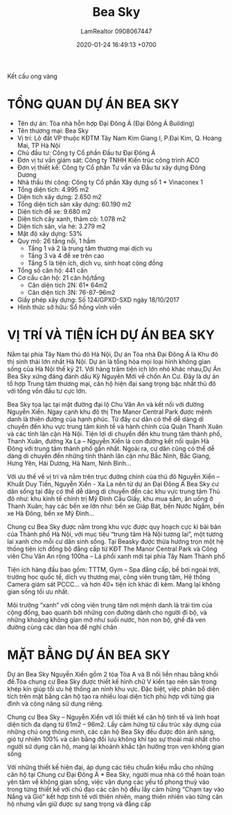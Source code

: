 ﻿---
layout: post
title:  "Bea Sky"
description: LamRealtor 0908067447 bán dự án căn hộ chung cư Bea Sky ở Hà Nội Hoàng Mai Đại Kim Kim Giang
image: /assets/bea-sky/00-.jpg
author: LamRealtor 0908067447
date:   2020-01-24 16:49:13 +0700
lang: vi
excerpt_separator: <!--more-->
categories: [ha-noi, hoang-mai, dai-kim, kim-giang]
tags: [ban, du-an, can-ho, chung-cu]
---

Kết cấu ong vàng<!--more-->

# TỔNG QUAN DỰ ÁN BEA SKY

* Tên dự án: Tòa nhà hỗn hợp Đại Đông Á (Đại Đông Á Building)
* Tên thương mại: Bea Sky
* Vị trí: Lô đất VP thuộc KĐTM Tây Nam Kim Giang I, P.Đại Kim, Q. Hoàng Mai, TP Hà Nội
* Chủ đầu tư: Công ty Cổ phần Đầu tư Đại Đông Á
* Đơn vị tư vấn giám sát: Công ty TNHH Kiến trúc công trình ACO
* Đơn vị thiết kế: Công ty Cổ phần Tư vấn và Đầu tư xây dựng Đông Dương
* Nhà thầu thi công: Công ty Cổ phần Xây dựng số 1 * Vinaconex 1
* Tổng diện tích: 4.995 m2
* Diện tích xây dựng: 2.650 m2
* Tổng diện tích sàn xây dựng: 60.190 m2
* Diện tích để xe: 9.680 m2
* Diện tích cây xanh, thảm cỏ: 1.078 m2
* Diện tích sân, vỉa hè: 3.279 m2
* Mật độ xây dựng: 53%
* Quy mô: 26 tầng nổi, 1 hầm
    + Tầng 1 và 2 là trung tâm thương mại dịch vụ
    + Tầng 3 và 4 để xe trên cao
    + Tầng 5 là tiện ích, dịch vụ, sinh hoạt cộng đồng
* Tổng số căn hộ: 441 căn
* Cơ cấu căn hộ: 21 căn hộ/tầng
    + Căn diện tích 2N: 61* 64m2
    + Căn diện tích 3N: 76-87-96m2
* Giấy phép xây dựng: Số 124/GPXD-SXD ngày 18/10/2017
* Hình thức sở hữu: Sổ hồng vĩnh viễn

# VỊ TRÍ VÀ TIỆN ÍCH DỰ ÁN BEA SKY

Nằm tại phía Tây Nam thủ đô Hà Nội, Dự án Tòa nhà Đại Đông Á  là Khu đô thị sinh thái lớn nhất Hà Nội. Dự án là tổng hòa mọi loại hình không gian sống của Hà Nội thế kỷ 21. Với hàng trăm tiện ích lớn nhỏ khác nhau,Dự Án Bea Sky xứng đáng đánh dấu Kỷ Nguyên Mới về chốn An Cư. Đây là dự án tổ hợp Trung tâm thương mại, căn hộ hiện đại sang trọng bậc nhất thủ đô với tổng vốn đầu tư cực lớn.

Bea Sky tọa lạc tại mặt đường đại lộ Chu Văn An và kết nối với đường Nguyễn Xiển. Ngay cạnh khu đô thị The Manor Central Park được mệnh danh là thiên đường của hạnh phúc. Từ đây cư dân có thể dễ dàng di chuyển đến khu vực trung tâm kinh tế và hành chính của Quận Thanh Xuân và các tỉnh lân cận Hà Nội. Tiện lợi di chuyển đến khu trung tâm thành phố, Thanh Xuân, đường Xa La – Nguyễn Xiển là con đường kết nối quận Hà Đông với trung tâm thành phố gần nhất. Ngoài ra, cư dân cũng có thể dễ dàng di chuyển đến những tỉnh thành lân cận như Bắc Ninh, Bắc Giang, Hưng Yên, Hải Dương, Hà Nam, Ninh Bình…

Với ưu thế về vị trí và nằm trên trục đường chính của thủ đô Nguyễn Xiển – Khuất Duy Tiến, Nguyễn Xiển - Xa La nên từ dự án Đại Đông Á Bea Sky cư dân sống tại đây có thể dễ dàng di chuyển đến các khu vực trung tâm Thủ đô như: khu kinh tế chính trị Mỹ Đình Cầu Giấy, khu mua sắm, ăn uống ở Thanh Xuân; hay các bến xe lớn như: bến xe Giáp Bát, bến Nước Ngầm, bến xe Hà Đông, bến xe Mỹ Đình...

Chung cư Bea Sky được nằm trong khu vực được quy hoạch cực kì bài bản của Thành phố Hà Nội, với mục tiêu “trung tâm Hà Nội tương lai”, một tương lai xanh cho mỗi cư dân sinh sống. Tại Beasky được thừa hưởng trọn một hệ thống tiện ích đồng bộ đẳng cấp từ KĐT The Manor Central Park và Công viên Chu Văn An rộng 100ha – Lá phổi xanh mới tại phía Tây Nam Thành phố

Tiện ích hàng đầu bao gồm: TTTM, Gym – Spa đẳng cấp, bể bơi ngoài trời, trường học quốc tế, dich vụ thương mại, công viên trung tâm, Hệ thống Camera giám sát PCCC… và hơn 40+ tiện ích khác đi kèm. Mang lại không gian sống tối ưu nhất.

Môi trường “xanh” với công viên trung tâm nơi mệnh danh là trái tim của cộng đồng, bao quanh bởi những con đường dành cho người đi bộ, và những khoảng không gian mở như suối nước, hòn non bộ, ghế đá ven đường cùng các dàn hoa để nghỉ chân

# MẶT BẰNG DỰ ÁN BEA SKY

Dự án Bea Sky Nguyễn Xiển gồm 2 tòa Tòa A và B nối liền nhau bằng khối đế.Tòa chung cư Bea Sky được thiết kế hình chữ V kiến tạo nên sân trong khép kín giúp tối ưu hệ thống an ninh khu vực. Đặc biệt, việc phân bổ diện tích trên mặt bằng căn hộ tạo ra nhiều loại diện tích phù hợp với từng gia đình và công năng sử dụng riêng.

Chung cư Bea Sky – Nguyễn Xiển với lối thiết kế căn hộ tinh tế và linh hoạt diện tích đa dạng từ 61m2 – 96m2. Lấy cảm hứng từ cấu trúc xây dựng của những chú ong thông minh, các căn hộ Bea Sky đều được đón ánh sáng, gió tự nhiên 100% và cân bằng đối lưu không khí tạo sự thoải mái nhất cho người sử dụng căn hộ, mang lại khoảnh khắc tận hưởng trọn vẹn không gian sống

Với những thiết kế hiện đại, áp dụng các tiêu chuẩn kiểu mẫu cho những căn hộ tại Chung cư Đại Đông Á * Bea Sky, người mua nhà có thể hoàn toàn yên tâm về không gian sống, việc vận dụng các yếu tố phong thuỷ vào trong từng thiết kế với chủ đạo các căn hộ đều lấy cảm hừng “Chạm tay vào Nắng và Gió” kết hợp tinh tế với thiên nhiên, mang thiên nhiên vào từng căn hộ nhưng vẫn giữ được sự sang trọng và đẳng cấp